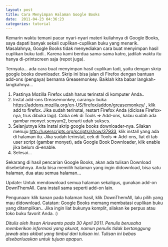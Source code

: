 ```yaml
---
layout: post
title: Cara Menyimpan Halaman Google Books
date:  2011-04-23 04:36:23
categories: tutorial
---
```

Kemarin waktu temani pacar nyari-nyari materi kuliahnya di Google Books, saya dapati banyak sekali cuplikan-cuplikan buku yang menarik. Masalahnya, Google Books tidak menyediakan cara buat menyimpan hasil cuplikan buku tadi.. Karena kami berdua sama-sama katro, jadilah waktu itu hanya di-printscreen saja (repot juga).

Ternyata… ada cara buat menyimpan hasil cuplikan tadi, yaitu dengan skrip google books downloader. Skrip ini bisa jalan di Firefox dengan bantuan add-ons (pengaya) bernama Greasemonkey.
Baiklah kita babar langkah-langkahnya…

1. Pastinya Mozilla Firefox udah harus terinstal di komputer Anda..
2. Instal add-ons Greasemonkey, caranya: buka https://addons.mozilla.org/en-US/firefox/addon/greasemonkey/ , klik add to firefox. Jika sudah terinstal, restart Firefox Anda (diclose Firefox-nya, trus dibuka lagi). Coba cek di Tools => Add-ons, kalau sudah ada gambar monyet senyum2, berarti udah sukses. 
3. Selanjutnya kita instal skrip google books downloader-nya. Silakan menuju http://userscripts.org/scripts/show/37933, klik install yang ada di halaman itu. Jika sudah terinstal, cek di Tools => Add-ons, liat di tab user script (gambar monyet), ada Google Book Downloader, klik enable jika belum di-enable.
4. Selesai…

Sekarang di hasil pencarian Google Books, akan ada tulisan Download disebelahnya. Anda bisa memilih halaman yang ingin didownload, bisa satu halaman, dua atau semua halaman…

Update:
Untuk mendownload semua halaman sekaligus, gunakan add-on DownThemAll.
Cara install sama seperti add-on lain.

Pengunaan: klik kanan pada halaman hasil, klik DownThemAll, lalu pilih yang mau didownload.
Catatan: Google Books memang membatasi cuplikan buku yang ditampilkan.. Jika ingin liat bukunya komplit, silakan ke perpus atau toko buku favorit Anda. :)


_Ditulis oleh Ihsan Ariswanto pada 30 April 2011. Penulis berusaha memberikan informasi yang akurat, namun penulis tidak bertanggung jawab atas akibat yang timbul dari tulisan ini. Tulisan ini bebas disebarluaskan untuk tujuan apapun._
